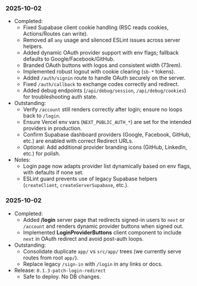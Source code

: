 ### 2025-10-02
- Completed: 
  - Fixed Supabase client cookie handling (RSC reads cookies, Actions/Routes can write).
  - Removed all `any` usage and silenced ESLint issues across server helpers.
  - Added dynamic OAuth provider support with env flags; fallback defaults to Google/Facebook/GitHub.
  - Branded OAuth buttons with logos and consistent width (73rem).
  - Implemented robust logout with cookie clearing (`sb-*` tokens).
  - Added `/auth/signin` route to handle OAuth securely on the server.
  - Fixed `/auth/callback` to exchange codes correctly and redirect.
  - Added debug endpoints (`/api/debug/session`, `/api/debug/cookies`) for troubleshooting auth state.
- Outstanding:
  - Verify `/account` still renders correctly after login; ensure no loops back to `/login`.
  - Ensure Vercel env vars (`NEXT_PUBLIC_AUTH_*`) are set for the intended providers in production.
  - Confirm Supabase dashboard providers (Google, Facebook, GitHub, etc.) are enabled with correct Redirect URLs.
  - Optional: Add additional provider branding icons (GitHub, LinkedIn, etc.) for polish.
- Notes:
  - Login page now adapts provider list dynamically based on env flags, with defaults if none set.
  - ESLint guard prevents use of legacy Supabase helpers (`createClient`, `createServerSupabase`, etc.).

### 2025-10-02
- Completed:
  - Added **/login** server page that redirects signed-in users to `next` or `/account` and renders dynamic provider buttons when signed out.
  - Implemented **LoginProviderButtons** client component to include `next` in OAuth redirect and avoid post-auth loops.
- Outstanding:
  - Consolidate duplicate `app/` vs `src/app/` trees (we currently serve routes from root `app/`).
  - Replace legacy `/sign-in` with `/login` in any links or docs.
- Release: `0.1.3-patch-login-redirect`
  - Safe to deploy. No DB changes.
